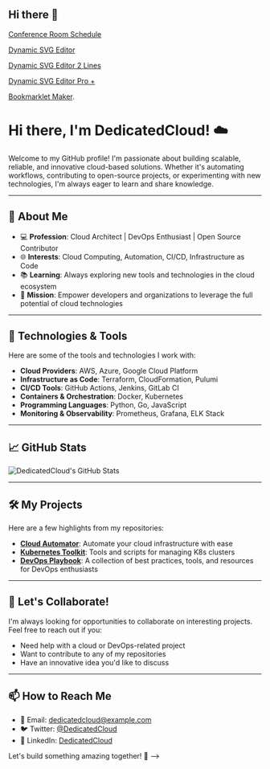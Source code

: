 ## Hi there 👋
<!--

**dedicatedcloud/dedicatedcloud** is a ✨ _special_ ✨ repository because its `README.md` (this file) appears on your GitHub profile.

Here are some ideas to get you started:

- 🔭 I’m currently working on ...
- 🌱 I’m currently learning ...
- 👯 I’m looking to collaborate on ...
- 🤔 I’m looking for help with ...
- 💬 Ask me about ...
- 📫 How to reach me: ...
- 😄 Pronouns: ...
- ⚡ Fun fact: ...
-->
  [Conference Room Schedule](https://dedicatedcloud.github.io/dedicatedcloud/conference-room-schedule.html)

  [Dynamic SVG Editor](https://dedicatedcloud.github.io/dedicatedcloud/dynamic-svg-editor.html)

  [Dynamic SVG Editor 2 Lines](https://dedicatedcloud.github.io/dedicatedcloud/dynamic-svg-editor-two-lines.html)

  [Dynamic SVG Editor Pro +](https://dedicatedcloud.github.io/dedicatedcloud/dynamic-svg-editor-pro.html)

  [Bookmarklet Maker](https://dedicatedcloud.github.io/dedicatedcloud/bookmarklet.html).
<!--

[Dynamic SVG Editor 2 Lines](https://dedicatedcloud.github.io/dedicatedcloud/
[Dynamic SVG Editor 2 Lines](https://dedicatedcloud.github.io/dedicatedcloud/
[Dynamic SVG Editor 2 Lines](https://dedicatedcloud.github.io/dedicatedcloud/
[Dynamic SVG Editor 2 Lines](https://dedicatedcloud.github.io/dedicatedcloud/
[Dynamic SVG Editor 2 Lines](https://dedicatedcloud.github.io/dedicatedcloud/
[Dynamic SVG Editor 2 Lines](https://dedicatedcloud.github.io/dedicatedcloud/ -->
# Hi there, I'm DedicatedCloud! ☁️

Welcome to my GitHub profile! I'm passionate about building scalable, reliable, and innovative cloud-based solutions. Whether it's automating workflows, contributing to open-source projects, or experimenting with new technologies, I'm always eager to learn and share knowledge.

---

## 🌟 About Me
- 💻 **Profession**: Cloud Architect | DevOps Enthusiast | Open Source Contributor
- 🌐 **Interests**: Cloud Computing, Automation, CI/CD, Infrastructure as Code
- 📚 **Learning**: Always exploring new tools and technologies in the cloud ecosystem
- 🎯 **Mission**: Empower developers and organizations to leverage the full potential of cloud technologies

---

## 🔧 Technologies & Tools
Here are some of the tools and technologies I work with:
- **Cloud Providers**: AWS, Azure, Google Cloud Platform
- **Infrastructure as Code**: Terraform, CloudFormation, Pulumi
- **CI/CD Tools**: GitHub Actions, Jenkins, GitLab CI
- **Containers & Orchestration**: Docker, Kubernetes
- **Programming Languages**: Python, Go, JavaScript
- **Monitoring & Observability**: Prometheus, Grafana, ELK Stack

---

## 📈 GitHub Stats
![DedicatedCloud's GitHub Stats](https://github-readme-stats.vercel.app/api?username=dedicatedcloud&show_icons=true&hide_title=true&count_private=true&hide=issues&theme=radical)

---

## 🛠️ My Projects
Here are a few highlights from my repositories:
- [**Cloud Automator**](https://github.com/dedicatedcloud/cloud-automator): Automate your cloud infrastructure with ease
- [**Kubernetes Toolkit**](https://github.com/dedicatedcloud/kubernetes-toolkit): Tools and scripts for managing K8s clusters
- [**DevOps Playbook**](https://github.com/dedicatedcloud/devops-playbook): A collection of best practices, tools, and resources for DevOps enthusiasts

---

## 🤝 Let's Collaborate!
I'm always looking for opportunities to collaborate on interesting projects. Feel free to reach out if you:
- Need help with a cloud or DevOps-related project
- Want to contribute to any of my repositories
- Have an innovative idea you'd like to discuss

---

## 📫 How to Reach Me
- 📧 Email: dedicatedcloud@example.com
- 🐦 Twitter: [@DedicatedCloud](https://twitter.com/dedicatedcloud)
- 💼 LinkedIn: [DedicatedCloud](https://linkedin.com/in/dedicatedcloud)

Let's build something amazing together! 🚀
-->
<!--
# Project Title

A brief description of what this project does and who it's for


## Acknowledgements

 - [Awesome Readme Templates](https://awesomeopensource.com/project/elangosundar/awesome-README-templates)
 - [Awesome README](https://github.com/matiassingers/awesome-readme)
 - [How to write a Good readme](https://bulldogjob.com/news/449-how-to-write-a-good-readme-for-your-github-project)


## API Reference

#### Get all items

```http
  GET /api/items
```

| Parameter | Type     | Description                |
| :-------- | :------- | :------------------------- |
| `api_key` | `string` | **Required**. Your API key |

#### Get item

```http
  GET /api/items/${id}
```

| Parameter | Type     | Description                       |
| :-------- | :------- | :-------------------------------- |
| `id`      | `string` | **Required**. Id of item to fetch |

#### add(num1, num2)

Takes two numbers and returns the sum.


## Appendix

Any additional information goes here


## Authors

- [@octokatherine](https://www.github.com/octokatherine)


## Used By

This project is used by the following companies:

- Company 1
- Company 2


## Usage/Examples

```javascript
import Component from 'my-project'

function App() {
  return <Component />
}
```


## Running Tests

To run tests, run the following command

```bash
  npm run test
```


## Tech Stack

**Client:** React, Redux, TailwindCSS

**Server:** Node, Express


## Support

For support, email fake@fake.com or join our Slack channel.


## Screenshots

![App Screenshot](https://via.placeholder.com/468x300?text=App+Screenshot+Here)


## Run Locally

Clone the project

```bash
  git clone https://link-to-project
```

Go to the project directory

```bash
  cd my-project
```

Install dependencies

```bash
  npm install
```

Start the server

```bash
  npm run start
```


## Roadmap

- Additional browser support

- Add more integrations


## Related

Here are some related projects

[Awesome README](https://github.com/matiassingers/awesome-readme)


## Optimizations

What optimizations did you make in your code? E.g. refactors, performance improvements, accessibility


![Logo](https://dev-to-uploads.s3.amazonaws.com/uploads/articles/th5xamgrr6se0x5ro4g6.png)


## License

[MIT](https://choosealicense.com/licenses/mit/)


## Lessons Learned

What did you learn while building this project? What challenges did you face and how did you overcome them?


## Installation

Install my-project with npm

```bash
  npm install my-project
  cd my-project
```
    
## 🛠 Skills
Javascript, HTML, CSS...


## Other Common Github Profile Sections
👩‍💻 I'm currently working on...

🧠 I'm currently learning...

👯‍♀️ I'm looking to collaborate on...

🤔 I'm looking for help with...

💬 Ask me about...

📫 How to reach me...

😄 Pronouns...

⚡️ Fun fact...


## 🔗 Links
[![portfolio](https://img.shields.io/badge/my_portfolio-000?style=for-the-badge&logo=ko-fi&logoColor=white)](https://katherineoelsner.com/)
[![linkedin](https://img.shields.io/badge/linkedin-0A66C2?style=for-the-badge&logo=linkedin&logoColor=white)](https://www.linkedin.com/)
[![twitter](https://img.shields.io/badge/twitter-1DA1F2?style=for-the-badge&logo=twitter&logoColor=white)](https://twitter.com/)


# Hi, I'm Katherine! 👋


## 🚀 About Me
I'm a full stack developer...


## Feedback

If you have any feedback, please reach out to us at fake@fake.com


## Features

- Light/dark mode toggle
- Live previews
- Fullscreen mode
- Cross platform


## FAQ

#### Question 1

Answer 1

#### Question 2

Answer 2


## Environment Variables

To run this project, you will need to add the following environment variables to your .env file

`API_KEY`

`ANOTHER_API_KEY`


## Documentation

[Documentation](https://linktodocumentation)


## Deployment

To deploy this project run

```bash
  npm run deploy
```


## Demo

Insert gif or link to demo


## Contributing

Contributions are always welcome!

See `contributing.md` for ways to get started.

Please adhere to this project's `code of conduct`.

## Color Reference

| Color             | Hex                                                                |
| ----------------- | ------------------------------------------------------------------ |
| Example Color | ![#0a192f](https://via.placeholder.com/10/0a192f?text=+) #0a192f |
| Example Color | ![#f8f8f8](https://via.placeholder.com/10/f8f8f8?text=+) #f8f8f8 |
| Example Color | ![#00b48a](https://via.placeholder.com/10/00b48a?text=+) #00b48a |
| Example Color | ![#00d1a0](https://via.placeholder.com/10/00b48a?text=+) #00d1a0 |


## Badges

Add badges from somewhere like: [shields.io](https://shields.io/)

[![MIT License](https://img.shields.io/badge/License-MIT-green.svg)](https://choosealicense.com/licenses/mit/)
[![GPLv3 License](https://img.shields.io/badge/License-GPL%20v3-yellow.svg)](https://opensource.org/licenses/)
[![AGPL License](https://img.shields.io/badge/license-AGPL-blue.svg)](http://www.gnu.org/licenses/agpl-3.0)


##  My Section
-->
